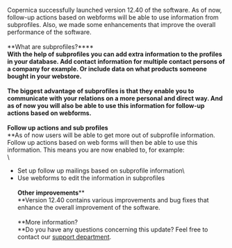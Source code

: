 Copernica successfully launched version 12.40 of the software. As of
now, follow-up actions based on webforms will be able to use information
from subprofiles. Also, we made some enhancements that improve the
overall performance of the software.\
 \
 **What are subprofiles?****\
**With the help of subprofiles you can add extra information to the
profiles in your database. Add contact information for multiple contact
persons of a company for example. Or include data on what products
someone bought in your webstore. \
 \
 The biggest advantage of subprofiles is that they enable you to
communicate with your relations on a more personal and direct way. And
as of now you will also be able to use this information for follow-up
actions based on webforms. \
 \
 **Follow up actions and sub profiles****\
**As of now users will be able to get more out of subprofile
information. Follow up actions based on web forms will then be able to
use this information. This means you are now enabled to, for example: \
 \
 - Set up follow up mailings based on subprofile information\
 - Use webforms to edit the information in subprofiles\
 \
 **Other improvements****\
**Version 12.40 contains various improvements and bug fixes that enhance
the overall improvement of the software.\
\
**More information?\
**Do you have any questions concerning this update? Feel free to contact
our [support department](./support.md).
